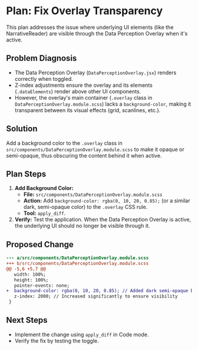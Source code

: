 # Plan: Fix Overlay Transparency

This plan addresses the issue where underlying UI elements (like the NarrativeReader) are visible through the Data Perception Overlay when it's active.

## Problem Diagnosis

- The Data Perception Overlay (`DataPerceptionOverlay.jsx`) renders correctly when toggled.
- Z-index adjustments ensure the overlay and its elements (`.dataElements`) render above other UI components.
- However, the overlay's main container (`.overlay` class in `DataPerceptionOverlay.module.scss`) lacks a `background-color`, making it transparent between its visual effects (grid, scanlines, etc.).

## Solution

Add a background color to the `.overlay` class in `src/components/DataPerceptionOverlay.module.scss` to make it opaque or semi-opaque, thus obscuring the content behind it when active.

## Plan Steps

1.  **Add Background Color:**
    *   **File:** `src/components/DataPerceptionOverlay.module.scss`
    *   **Action:** Add `background-color: rgba(0, 10, 20, 0.85);` (or a similar dark, semi-opaque color) to the `.overlay` CSS rule.
    *   **Tool:** `apply_diff`.
2.  **Verify:** Test the application. When the Data Perception Overlay is active, the underlying UI should no longer be visible through it.

## Proposed Change

```diff
--- a/src/components/DataPerceptionOverlay.module.scss
+++ b/src/components/DataPerceptionOverlay.module.scss
@@ -5,6 +5,7 @@
   width: 100%;
   height: 100%;
   pointer-events: none;
+  background-color: rgba(0, 10, 20, 0.85); // Added dark semi-opaque background
   z-index: 2000; // Increased significantly to ensure visibility
 }

```

## Next Steps

- Implement the change using `apply_diff` in Code mode.
- Verify the fix by testing the toggle.